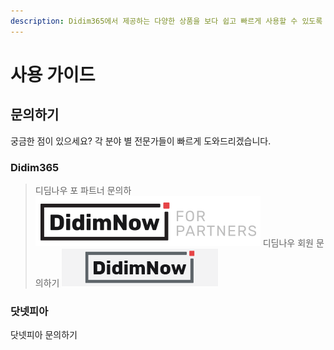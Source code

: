 ```yaml
---
description: Didim365에서 제공하는 다양한 상품을 보다 쉽고 빠르게 사용할 수 있도록 자세한 설명을 제공합니다.
---
```


# 사용 가이드

## 문의하기

궁금한 점이 있으세요? 각 분야 별 전문가들이 빠르게 도와드리겠습니다.

### Didim365
 >디딤나우 포 파트너 문의하
 [![(디딤나우 포 파트너 문의하기)](.gitbook/assets/logo_didimnowfp.png)](https://cloud.didim365.com/)
 >디딤나우 회원 문의하기
  [![(디딤나우 회원 문의하기)](.gitbook/assets/logo_login.gif)](https://partner.didim365.com/)
### 닷넷피아
닷넷피아 문의하기


